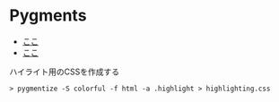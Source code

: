 # Pygments

- [ここ](http://bty.sakura.ne.jp/wp/archives/506)
- [ここ](http://akrabat.com/computing/rst2html-does-not-support-start-inline/)

ハイライト用のCSSを作成する

```
> pygmentize -S colorful -f html -a .highlight > highlighting.css
```
